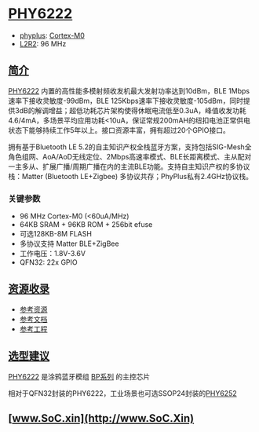 ﻿# [PHY6222](https://doc.soc.xin/PHY6222)

* [phyplus](http://www.phyplusinc.com): [Cortex-M0](https://github.com/SoCXin/Cortex)
* [L2R2](https://github.com/SoCXin/Level): 96 MHz

## [简介](https://github.com/SoCXin/PHY6222/wiki)

[PHY6222](https://github.com/SoCXin/PHY6222) 内置的高性能多模射频收发机最大发射功率达到10dBm，BLE 1Mbps速率下接收灵敏度-99dBm，BLE 125Kbps速率下接收灵敏度-105dBm，同时提供3dB的解调增益；超低功耗芯片架构使得休眠电流低至0.3uA，峰值收发功耗4.6/4mA，多场景平均应用功耗<10uA，保证常规200mAH的纽扣电池正常供电状态下能够持续工作5年以上。接口资源丰富，拥有超过20个GPIO接口。

拥有基于Bluetooth LE 5.2的自主知识产权全栈蓝牙方案，支持包括SIG-Mesh全角色组网、AoA/AoD无线定位、2Mbps高速率模式、BLE长距离模式、主从配对一主多从、扩展广播/周期广播在内的主流BLE功能。支持自主知识产权的多协议栈：Matter (Bluetooth LE+Zigbee) 多协议共存；PhyPlus私有2.4GHz协议栈。

### 关键参数

* 96 MHz Cortex-M0 (<60uA/MHz)
* 64KB SRAM + 96KB ROM + 256bit efuse
* 可选128KB-8M FLASH
* 多协议支持 Matter BLE+ZigBee
* 工作电压：1.8V-3.6V
* QFN32: 22x GPIO


## [资源收录](https://github.com/SoCXin)

* [参考资源](src/)
* [参考文档](docs/)
* [参考工程](project/)

## [选型建议](https://github.com/SoCXin/PHY6222)

[PHY6222](https://github.com/SoCXin/PHY6222) 是涂鸦蓝牙模组 [BP系列](https://developer.tuya.com/cn/docs/iot/BP3L-module-datasheet?id=Kaprpg4fdjsjz) 的主控芯片

相对于QFN32封装的PHY6222，工业场景也可选SSOP24封装的[PHY6252](http://wiki.phyplusinc.com/doku.php?id=menu:phy62_series:phy6252)

## [www.SoC.xin](http://www.SoC.Xin)
